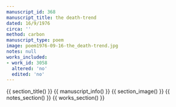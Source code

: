 ```yaml
---
manuscript_id: 368
manuscript_title: the death-trend
dated: 16/9/1976
circa: ''
method: carbon
manuscript_type: poem
image: poem1976-09-16-the_death-trend.jpg
notes: null
works_included:
- work_id: 3058
  altered: 'no'
  edited: 'no'
---
```


{{ section_title() }}
{{ manuscript_info() }}
{{ section_image() }}
{{ notes_section() }}
{{ works_section() }}
